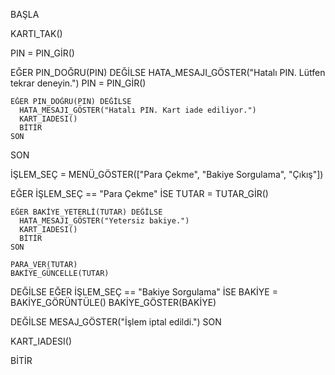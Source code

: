 BAŞLA

  KARTI_TAK()

  PIN = PIN_GİR()

  EĞER PIN_DOĞRU(PIN) DEĞİLSE
    HATA_MESAJI_GÖSTER("Hatalı PIN. Lütfen tekrar deneyin.")
    PIN = PIN_GİR()
    
    EĞER PIN_DOĞRU(PIN) DEĞİLSE
      HATA_MESAJI_GÖSTER("Hatalı PIN. Kart iade ediliyor.")
      KART_IADESI()
      BİTİR
    SON
  SON

  İŞLEM_SEÇ = MENÜ_GÖSTER(["Para Çekme", "Bakiye Sorgulama", "Çıkış"])

  EĞER İŞLEM_SEÇ == "Para Çekme" İSE
    TUTAR = TUTAR_GİR()
    
    EĞER BAKİYE_YETERLİ(TUTAR) DEĞİLSE
      HATA_MESAJI_GÖSTER("Yetersiz bakiye.")
      KART_IADESI()
      BİTİR
    SON

    PARA_VER(TUTAR)
    BAKİYE_GÜNCELLE(TUTAR)

  DEĞİLSE EĞER İŞLEM_SEÇ == "Bakiye Sorgulama" İSE
    BAKİYE = BAKİYE_GÖRÜNTÜLE()
    BAKİYE_GÖSTER(BAKİYE)

  DEĞİLSE
    MESAJ_GÖSTER("İşlem iptal edildi.")
  SON

  KART_IADESI()

BİTİR
